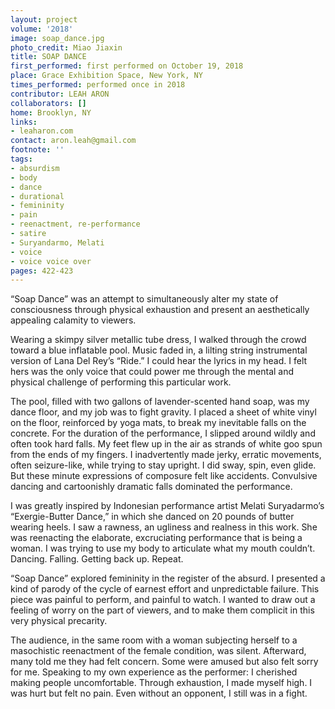 ```yaml
---
layout: project
volume: '2018'
image: soap_dance.jpg
photo_credit: Miao Jiaxin
title: SOAP DANCE
first_performed: first performed on October 19, 2018
place: Grace Exhibition Space, New York, NY
times_performed: performed once in 2018
contributor: LEAH ARON
collaborators: []
home: Brooklyn, NY
links:
- leaharon.com
contact: aron.leah@gmail.com
footnote: ''
tags:
- absurdism
- body
- dance
- durational
- femininity
- pain
- reenactment, re-performance
- satire
- Suryandarmo, Melati
- voice
- voice voice over
pages: 422-423
---
```




“Soap Dance” was an attempt to simultaneously alter my state of consciousness through physical exhaustion and present an aesthetically appealing calamity to viewers.

Wearing a skimpy silver metallic tube dress, I walked through the crowd toward a blue inflatable pool. Music faded in, a lilting string instrumental version of Lana Del Rey’s “Ride.” I could hear the lyrics in my head. I felt hers was the only voice that could power me through the mental and physical challenge of performing this particular work.

The pool, filled with two gallons of lavender-scented hand soap, was my dance floor, and my job was to fight gravity. I placed a sheet of white vinyl on the floor, reinforced by yoga mats, to break my inevitable falls on the concrete. For the duration of the performance, I slipped around wildly and often took hard falls. My feet flew up in the air as strands of white goo spun from the ends of my fingers. I inadvertently made jerky, erratic movements, often seizure-like, while trying to stay upright. I did sway, spin, even glide. But these minute expressions of composure felt like accidents. Convulsive dancing and cartoonishly dramatic falls dominated the performance.

I was greatly inspired by Indonesian performance artist Melati Suryadarmo’s “Exergie-Butter Dance,” in which she danced on 20 pounds of butter wearing heels. I saw a rawness, an ugliness and realness in this work. She was reenacting the elaborate, excruciating performance that is being a woman. I was trying to use my body to articulate what my mouth couldn’t. Dancing. Falling. Getting back up. Repeat.

“Soap Dance” explored femininity in the register of the absurd. I presented a kind of parody of the cycle of earnest effort and unpredictable failure. This piece was painful to perform, and painful to watch. I wanted to draw out a feeling of worry on the part of viewers, and to make them complicit in this very physical precarity.

The audience, in the same room with a woman subjecting herself to a masochistic reenactment of the female condition, was silent. Afterward, many told me they had felt concern. Some were amused but also felt sorry for me. Speaking to my own experience as the performer: I cherished making people uncomfortable. Through exhaustion, I made myself high. I was hurt but felt no pain. Even without an opponent, I still was in a fight.
